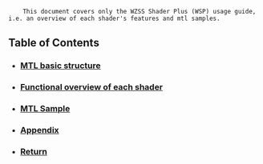         This document covers only the WZSS Shader Plus (WSP) usage guide, i.e. an overview of each shader's features and mtl samples.

## Table of Contents
*  ### [MTL basic structure](./basic.md)
*  ### [Functional overview of each shader](./shaderFunc.md)
*  ### [MTL Sample](./mtl/)
*  ### [Appendix](./other.md)
*  ### [Return](../../READMEeng.md)